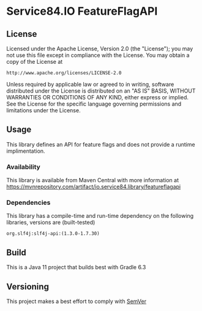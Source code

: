 # Service84.IO FeatureFlagAPI

## License
Licensed under the Apache License, Version 2.0 (the "License");
you may not use this file except in compliance with the License.
You may obtain a copy of the License at

    http://www.apache.org/licenses/LICENSE-2.0

Unless required by applicable law or agreed to in writing, software
distributed under the License is distributed on an "AS IS" BASIS,
WITHOUT WARRANTIES OR CONDITIONS OF ANY KIND, either express or implied.
See the License for the specific language governing permissions and
limitations under the License.

## Usage
This library defines an API for feature flags and does not provide a runtime implimentation.

### Availability
This library is available from Maven Central with more information at
https://mvnrepository.com/artifact/io.service84.library/featureflagapi

### Dependencies
This library has a compile-time and run-time dependency on the following libraries,
versions are (built-tested)

    org.slf4j:slf4j-api:(1.3.0-1.7.30)

## Build
This is a Java 11 project that builds best with Gradle 6.3

## Versioning
This project makes a best effort to comply with [SemVer](https://semver.org/)
